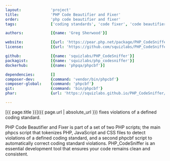 ```yaml
---
layout:             'project'
title:              'PHP Code Beautifier and Fixer'
order:              'php code beautifier and fixer'
tags:               ['coding standards', 'code fixer', 'code beautifier', 'cli'] 

authors:            [{name: 'Greg Sherwood'}] 

website:            [{url: 'https://pear.php.net/package/PHP_CodeSniffer'}]
license:            [{url: 'https://github.com/squizlabs/PHP_CodeSniffer/blob/master/licence.txt', label: 'BSD 3-clause "New" or "Revised" License'}]

github:             [{name: 'squizlabs/PHP_CodeSniffer'}]
packagist:          [{name: 'squizlabs/php_codesniffer'}]               
dockerhub:          [{name: 'phpqa/phpcbf'}]     

dependencies:       []
composer-dev:       {command: 'vendor/bin/phpcbf'}
composer-global:    {command: 'phpcbf'}
git:                {command: 'bin/phpcbf'}
phar:               {url: 'https://squizlabs.github.io/PHP_CodeSniffer/phpcbf.phar'}

---
```


[{{ page.title }}]({{ page.url | absolute_url }}) fixes violations of a defined coding standard.

<!--more-->

PHP Code Beautifier and Fixer is part of a set of two PHP scripts; the main phpcs script that tokenizes PHP, JavaScript and CSS files
to detect violations of a defined coding standard, and a second phpcbf script to automatically correct coding standard violations.
PHP_CodeSniffer is an essential development tool that ensures your code remains clean and consistent.

